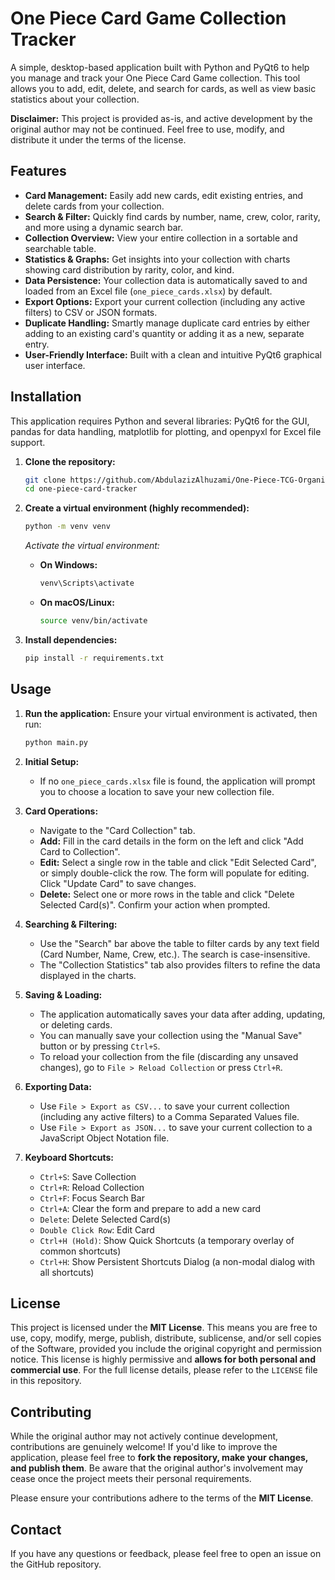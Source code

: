 # One Piece Card Game Collection Tracker

A simple, desktop-based application built with Python and PyQt6 to help you manage and track your One Piece Card Game collection. This tool allows you to add, edit, delete, and search for cards, as well as view basic statistics about your collection.

**Disclaimer:** This project is provided as-is, and active development by the original author may not be continued. Feel free to use, modify, and distribute it under the terms of the license.

## Features

* **Card Management:** Easily add new cards, edit existing entries, and delete cards from your collection.
* **Search & Filter:** Quickly find cards by number, name, crew, color, rarity, and more using a dynamic search bar.
* **Collection Overview:** View your entire collection in a sortable and searchable table.
* **Statistics & Graphs:** Get insights into your collection with charts showing card distribution by rarity, color, and kind.
* **Data Persistence:** Your collection data is automatically saved to and loaded from an Excel file (`one_piece_cards.xlsx`) by default.
* **Export Options:** Export your current collection (including any active filters) to CSV or JSON formats.
* **Duplicate Handling:** Smartly manage duplicate card entries by either adding to an existing card's quantity or adding it as a new, separate entry.
* **User-Friendly Interface:** Built with a clean and intuitive PyQt6 graphical user interface.

## Installation

This application requires Python and several libraries: PyQt6 for the GUI, pandas for data handling, matplotlib for plotting, and openpyxl for Excel file support.

1.  **Clone the repository:**
    ```bash
    git clone https://github.com/AbdulazizAlhuzami/One-Piece-TCG-Organizer
    cd one-piece-card-tracker
    ```

2.  **Create a virtual environment (highly recommended):**
    ```bash
    python -m venv venv
    ```
    *Activate the virtual environment:*
    * **On Windows:**
        ```bash
        venv\Scripts\activate
        ```
    * **On macOS/Linux:**
        ```bash
        source venv/bin/activate
        ```

3.  **Install dependencies:**
    ```bash
    pip install -r requirements.txt
    ```

## Usage

1.  **Run the application:**
    Ensure your virtual environment is activated, then run:
    ```bash
    python main.py
    ```

2.  **Initial Setup:**
    * If no `one_piece_cards.xlsx` file is found, the application will prompt you to choose a location to save your new collection file.

3.  **Card Operations:**
    * Navigate to the "Card Collection" tab.
    * **Add:** Fill in the card details in the form on the left and click "Add Card to Collection".
    * **Edit:** Select a single row in the table and click "Edit Selected Card", or simply double-click the row. The form will populate for editing. Click "Update Card" to save changes.
    * **Delete:** Select one or more rows in the table and click "Delete Selected Card(s)". Confirm your action when prompted.

4.  **Searching & Filtering:**
    * Use the "Search" bar above the table to filter cards by any text field (Card Number, Name, Crew, etc.). The search is case-insensitive.
    * The "Collection Statistics" tab also provides filters to refine the data displayed in the charts.

5.  **Saving & Loading:**
    * The application automatically saves your data after adding, updating, or deleting cards.
    * You can manually save your collection using the "Manual Save" button or by pressing `Ctrl+S`.
    * To reload your collection from the file (discarding any unsaved changes), go to `File > Reload Collection` or press `Ctrl+R`.

6.  **Exporting Data:**
    * Use `File > Export as CSV...` to save your current collection (including any active filters) to a Comma Separated Values file.
    * Use `File > Export as JSON...` to save your current collection to a JavaScript Object Notation file.

7.  **Keyboard Shortcuts:**
    * `Ctrl+S`: Save Collection
    * `Ctrl+R`: Reload Collection
    * `Ctrl+F`: Focus Search Bar
    * `Ctrl+A`: Clear the form and prepare to add a new card
    * `Delete`: Delete Selected Card(s)
    * `Double Click Row`: Edit Card
    * `Ctrl+H (Hold)`: Show Quick Shortcuts (a temporary overlay of common shortcuts)
    * `Ctrl+H`: Show Persistent Shortcuts Dialog (a non-modal dialog with all shortcuts)

## License

This project is licensed under the **MIT License**.
This means you are free to use, copy, modify, merge, publish, distribute, sublicense, and/or sell copies of the Software, provided you include the original copyright and permission notice. This license is highly permissive and **allows for both personal and commercial use**.
For the full license details, please refer to the `LICENSE` file in this repository.

## Contributing

While the original author may not actively continue development, contributions are genuinely welcome! If you'd like to improve the application, please feel free to **fork the repository, make your changes, and publish them**. Be aware that the original author's involvement may cease once the project meets their personal requirements.

Please ensure your contributions adhere to the terms of the **MIT License**.

## Contact

If you have any questions or feedback, please feel free to open an issue on the GitHub repository.
